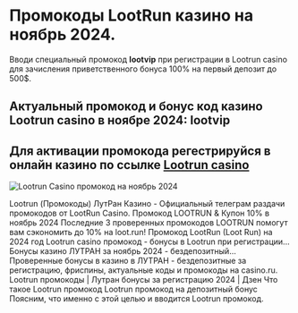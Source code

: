 # Промокоды LootRun казино на ноябрь 2024.
Вводи специальный промокод **lootvip** при регистрации в Lootrun casino для зачисления приветственного бонуса 100% на первый депозит до 500$.

## Актуальный промокод и бонус код казино Lootrun casino в ноябре 2024: lootvip
## Для активации промокода регестрируйся в онлайн казино по ссылке [Lootrun casino](https://linkcasino.ru/lootvip) 

![Lootrun Casino промокод на ноябрь 2024](https://github.com/user-attachments/assets/e1c25460-1290-46bb-812d-31d8c9eb320e)


Lootrun (Промокоды) ЛутРан Казино - Официальный телеграм раздачи промокодов от LootRun Casino.
Промокод LOOTRUN & Купон 10% в ноябрь 2024
Последние 3 проверенных промокодов LOOTRUN помогут вам сэкономить до 10% на loot.run!
Промокод LootRun (Loot Run) на 2024 год 
Lootrun casino промокод - бонусы в Lootrun при регистрации...
Бонусы казино ЛУТРАН за ноябрь 2024 - бездепозитный...
Проверенные бонусы в казино в ЛУТРАН - бездепозитные за регистрацию, фриспины, актуальные коды и промокоды на casino.ru.
Lootrun промокоды | Лутран бонусы за регистрацию 2024 | Дзен
Что такое Lootrun промокод Lootrun промокод на депозитный бонус Поясним, что именно с этой целью и вводится Lootrun промокод.
